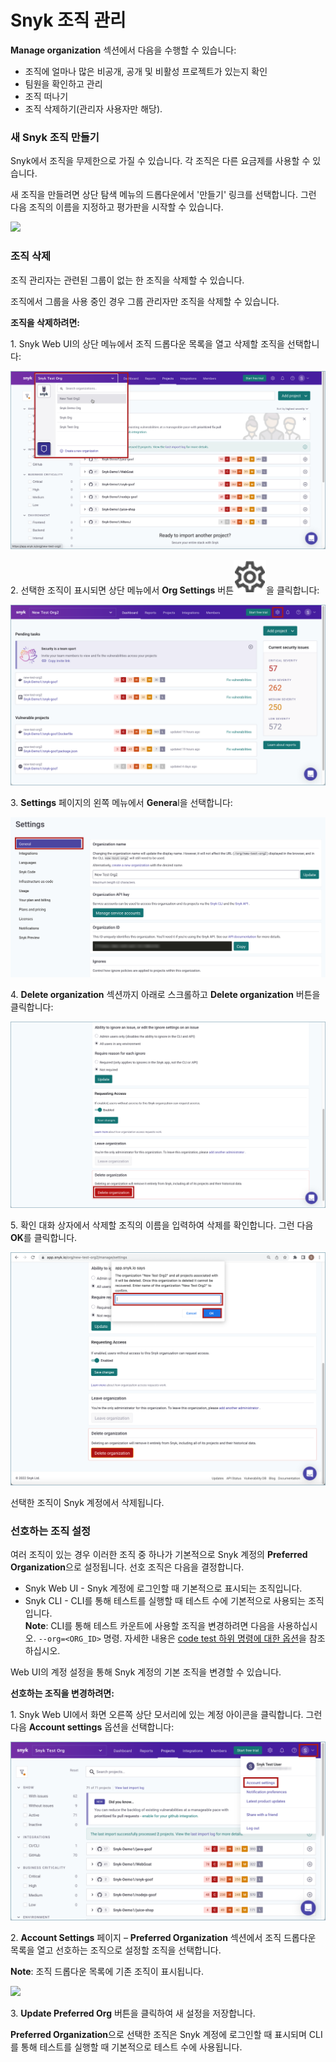 # Snyk 조직 관리

**Manage organization** 섹션에서 다음을 수행할 수 있습니다:

* 조직에 얼마나 많은 비공개, 공개 및 비활성 프로젝트가 있는지 확인
* 팀원을 확인하고 관리
* 조직 떠나기
* 조직 삭제하기(관리자 사용자만 해당).

### 새 Snyk 조직 만들기

Snyk에서 조직을 무제한으로 가질 수 있습니다. 각 조직은 다른 요금제를 사용할 수 있습니다.

새 조직을 만들려면 상단 탐색 메뉴의 드롭다운에서 '만들기' 링크를 선택합니다. 그런 다음 조직의 이름을 지정하고 평가판을 시작할 수 있습니다.

![](<../../../.gitbook/assets/Screen Shot 2021-10-28 at 9.57.47 AM.png>)

### 조직 삭제

조직 관리자는 관련된 그룹이 없는 한 조직을 삭제할 수 있습니다.

조직에서 그룹을 사용 중인 경우 그룹 관리자만 조직을 삭제할 수 있습니다.

**조직을 삭제하려면:**

1\. Snyk Web UI의 상단 메뉴에서 조직 드롭다운 목록을 열고 삭제할 조직을 선택합니다:

![](<../../../.gitbook/assets/Org Settings - Selecting an Org.png>)

2\. 선택한 조직이 표시되면 상단 메뉴에서 **Org Settings** 버튼<img src="../../../.gitbook/assets/image (11).png" alt="" data-size="line">을 클릭합니다:

![](<../../../.gitbook/assets/Org Settings - Button.png>)

3\. **Settings** 페이지의 왼쪽 메뉴에서 **Genera**l을 선택합니다:

![](<../../../.gitbook/assets/image (3) (1).png>)

4\. **Delete organization** 섹션까지 아래로 스크롤하고 **Delete organization** 버튼을 클릭합니다:

![](<../../../.gitbook/assets/Org Settings - Delete organization.png>)

5\. 확인 대화 상자에서 삭제할 조직의 이름을 입력하여 삭제를 확인합니다. 그런 다음 **OK**를 클릭합니다.

![](<../../../.gitbook/assets/Org Settings - Delete organization - Confirmation.png>)

선택한 조직이 Snyk 계정에서 삭제됩니다.

### 선호하는 조직 설정

여러 조직이 있는 경우 이러한 조직 중 하나가 기본적으로 Snyk 계정의 **Preferred Organization**으로 설정됩니다. 선호 조직은 다음을 결정합니다.

* Snyk Web UI - Snyk 계정에 로그인할 때 기본적으로 표시되는 조직입니다.
* Snyk CLI - CLI를 통해 테스트를 실행할 때 테스트 수에 기본적으로 사용되는 조직입니다.\
  **Note**: CLI를 통해 테스트 카운트에 사용할 조직을 변경하려면 다음을 사용하십시오. `--org=<ORG_ID>` 명령. 자세한 내용은 [code test 하위 명령에 대한 옵션](../../snyk-cli/cli-command/undefined-1.md)을 참조하십시오.

Web UI의 계정 설정을 통해 Snyk 계정의 기본 조직을 변경할 수 있습니다.

**선호하는 조직을 변경하려면:**

1\. Snyk Web UI에서 화면 오른쪽 상단 모서리에 있는 계정 아이콘을 클릭합니다. 그런 다음 **Account settings** 옵션을 선택합니다:

![](<../../../.gitbook/assets/Account Settings - Opening.png>)

2\. **Account Settings** 페이지 – **Preferred Organization** 섹션에서 조직 드롭다운 목록을 열고 선호하는 조직으로 설정할 조직을 선택합니다.

**Note**: 조직 드롭다운 목록에 기존 조직이 표시됩니다.

![](<../../../.gitbook/assets/spaces\_-MdwVZ6HOZriajCf5nXH\_uploads\_git-blob-4c4d5449f7627eeedbc1d0eb4e5d7142faff67a7\_image (244).png>)

3\. **Update Preferred Org** 버튼을 클릭하여 새 설정을 저장합니다.

**Preferred Organization**으로 선택한 조직은 Snyk 계정에 로그인할 때 표시되며 CLI를 통해 테스트를 실행할 때 기본적으로 테스트 수에 사용됩니다.
